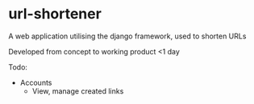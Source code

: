 # url-shortener
A web application utilising the django framework, used to shorten URLs

Developed from concept to working product <1 day

Todo:
- Accounts
    - View, manage created links
